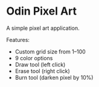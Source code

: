 # Odin Pixel Art
A simple pixel art application.

Features:
- Custom grid size from 1–100
- 9 color options
- Draw tool (left click)
- Erase tool (right click)
- Burn tool (darken pixel by 10%)
